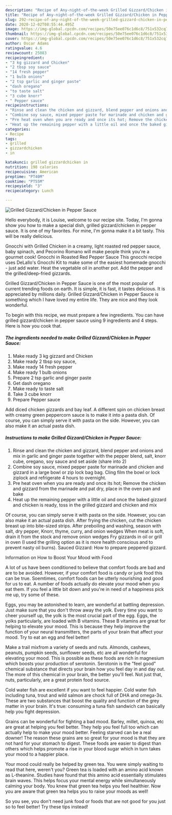 ```yaml
---
description: "Recipe of Any-night-of-the-week Grilled Gizzard/Chicken in Pepper Sauce"
title: "Recipe of Any-night-of-the-week Grilled Gizzard/Chicken in Pepper Sauce"
slug: 292-recipe-of-any-night-of-the-week-grilled-gizzard-chicken-in-pepper-sauce
date: 2020-12-02T08:55:44.495Z
image: https://img-global.cpcdn.com/recipes/50e75ee076c1d6c8/751x532cq70/grilled-gizzardchicken-in-pepper-sauce-recipe-main-photo.jpg
thumbnail: https://img-global.cpcdn.com/recipes/50e75ee076c1d6c8/751x532cq70/grilled-gizzardchicken-in-pepper-sauce-recipe-main-photo.jpg
cover: https://img-global.cpcdn.com/recipes/50e75ee076c1d6c8/751x532cq70/grilled-gizzardchicken-in-pepper-sauce-recipe-main-photo.jpg
author: Oscar Adams
ratingvalue: 4.6
reviewcount: 25083
recipeingredient:
- "3 kg gizzard and Chicken"
- "2 tbsp soy sauce"
- "14 fresh pepper"
- "1 bulb onions"
- "2 tsp garlic and ginger paste"
- "dash oregano"
- "to taste salt"
- "3 cube knorr"
- " Pepper sauce"
recipeinstructions:
- "Rinse and clean the chicken and gizzard, blend pepper and onions and mix in garlic and ginger paste together with the pepper blend, salt, knorr cube, oregano, soy sauce and set aside (share into 2)"
- "Combine soy sauce, mixed pepper paste for marinade and chicken and gizzard in a large bowl or zip lock bag bag. Cling film the bowl or lock ziplock and refrigerate 4 hours to overnight."
- "Pre heat oven when you are ready and once its hot; Remove the chicken and gizzard from the marinade and pat dry, place in the oven pan and bake"
- "Heat up the remaining pepper with a little oil and once the baked gizzard and chicken is ready, toss in the grilled gizzard and chicken and mix"
categories:
- Recipe
tags:
- grilled
- gizzardchicken
- in

katakunci: grilled gizzardchicken in 
nutrition: 198 calories
recipecuisine: American
preptime: "PT40M"
cooktime: "PT55M"
recipeyield: "3"
recipecategory: Lunch

---
```



![Grilled Gizzard/Chicken in Pepper Sauce](https://img-global.cpcdn.com/recipes/50e75ee076c1d6c8/751x532cq70/grilled-gizzardchicken-in-pepper-sauce-recipe-main-photo.jpg)

Hello everybody, it is Louise, welcome to our recipe site. Today, I'm gonna show you how to make a special dish, grilled gizzard/chicken in pepper sauce. It is one of my favorites. For mine, I'm gonna make it a bit tasty. This will be really delicious.

Gnocchi with Grilled Chicken in a creamy, light roasted red pepper sauce, baby spinach, and Pecorino Romano will make people think you&#39;re a gourmet cook! Gnocchi in Roasted Red Pepper Sauce This gnocchi recipe uses DeLallo&#39;s Gnocchi Kit to make some of the easiest homemade gnocchi - just add water. Heat the vegetable oil in another pot. Add the pepper and the grilled/deep-fried gizzards.

Grilled Gizzard/Chicken in Pepper Sauce is one of the most popular of current trending foods on earth. It is simple, it is fast, it tastes delicious. It is appreciated by millions daily. Grilled Gizzard/Chicken in Pepper Sauce is something which I have loved my entire life. They are nice and they look wonderful.


To begin with this recipe, we must prepare a few ingredients. You can have grilled gizzard/chicken in pepper sauce using 9 ingredients and 4 steps. Here is how you cook that.

<!--inarticleads1-->

##### The ingredients needed to make Grilled Gizzard/Chicken in Pepper Sauce:

1. Make ready 3 kg gizzard and Chicken
1. Make ready 2 tbsp soy sauce,
1. Make ready 14 fresh pepper
1. Make ready 1 bulb onions
1. Prepare 2 tsp garlic and ginger paste
1. Get dash oregano
1. Make ready to taste salt
1. Take 3 cube knorr
1. Prepare  Pepper sauce


Add diced chicken gizzards and bay leaf. A different spin on chicken breast with creamy green peppercorn sauce is to make it into a pasta dish. Of course, you can simply serve it with pasta on the side. However, you can also make it an actual pasta dish. 

<!--inarticleads2-->

##### Instructions to make Grilled Gizzard/Chicken in Pepper Sauce:

1. Rinse and clean the chicken and gizzard, blend pepper and onions and mix in garlic and ginger paste together with the pepper blend, salt, knorr cube, oregano, soy sauce and set aside (share into 2)
1. Combine soy sauce, mixed pepper paste for marinade and chicken and gizzard in a large bowl or zip lock bag bag. Cling film the bowl or lock ziplock and refrigerate 4 hours to overnight.
1. Pre heat oven when you are ready and once its hot; Remove the chicken and gizzard from the marinade and pat dry, place in the oven pan and bake
1. Heat up the remaining pepper with a little oil and once the baked gizzard and chicken is ready, toss in the grilled gizzard and chicken and mix


Of course, you can simply serve it with pasta on the side. However, you can also make it an actual pasta dish. After frying the chicken, cut the chicken breast up into bite-sized strips. After preboiling and washing, season with salt, dry pepper, Knorr, thyme, curry, and onion wedges When meat is soft, drain it from the stock and remove onion wedges Fry gizzards in oil or grill in oven (I used the grilling option as it is more health conscious and to prevent nasty oil burns). Sauced Gizzard: How to prepare peppered gizzard. 

Information on How to Boost Your Mood with Food


A lot of us have been conditioned to believe that comfort foods are bad and are to be avoided. However, if your comfort food is candy or junk food this can be true. Soemtimes, comfort foods can be utterly nourishing and good for us to eat. A number of foods actually do elevate your mood when you eat them. If you feel a little bit down and you're in need of a happiness pick me up, try some of these.

Eggs, you may be astonished to learn, are wonderful at battling depression. Just make sure that you don't throw away the yolk. Every time you want to cheer yourself up, the yolk is the most crucial part of the egg. Eggs, the yolks particularly, are loaded with B vitamins. These B vitamins are great for helping to elevate your mood. This is because they help improve the function of your neural transmitters, the parts of your brain that affect your mood. Try to eat an egg and feel better!

Make a trail mixfrom a variety of seeds and nuts. Almonds, cashews, peanuts, pumpkin seeds, sunflower seeds, etc are all wonderful for elevating your mood. This is possible as these foods are rich in magnesium which boosts your production of serotonin. Serotonin is the "feel good" chemical substance that directs your brain how you feel day in and day out. The more of this chemical in your brain, the better you'll feel. Not just that, nuts, particularly, are a great protein food source.

Cold water fish are excellent if you want to feel happier. Cold water fish including tuna, trout and wild salmon are chock full of DHA and omega-3s. These are two substances that boost the quality and function of the grey matter in your brain. It's true: consuming a tuna fish sandwich can basically help you fight depression. 

Grains can be wonderful for fighting a bad mood. Barley, millet, quinoa, etc are great at helping you feel better. They help you feel full too which can actually help to make your mood better. Feeling starved can be a real downer! The reason these grains are so great for your mood is that they are not hard for your stomach to digest. These foods are easier to digest than others which helps promote a rise in your blood sugar which in turn takes your mood to a happier place.

Your mood could really be helped by green tea. You were simply waiting to read that here, weren't you? Green tea is loaded with an amino acid known as L-theanine. Studies have found that this amino acid essentially stimulates brain waves. This helps focus your mental energy while simultaneously calming your body. You knew that green tea helps you feel healthier. Now you are aware that green tea helps you to raise your moods as well!

So you see, you don't need junk food or foods that are not good for you just so to feel better! Try  these tips  instead!

